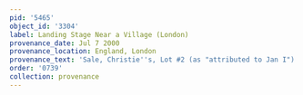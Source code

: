 ```yaml
---
pid: '5465'
object_id: '3304'
label: Landing Stage Near a Village (London)
provenance_date: Jul 7 2000
provenance_location: England, London
provenance_text: 'Sale, Christie''s, Lot #2 (as "attributed to Jan I")'
order: '0739'
collection: provenance
---
```

